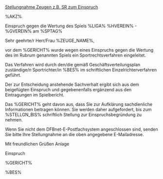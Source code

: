 <u>Stellungnahme Zeugen z.B. SR zum Einspruch</u>

%AKZ%

Einspruch gegen die Wertung des Spiels %LIGA% %HVEREIN% - %GVEREIN% am
%SPTAG%

Sehr geehrte/r Herr/Frau %ZEUGE_NAME%,

vor dem %GERICHT% wurde wegen eines Einspruchs gegen die Wertung des im
Rubrum genannten Spiels ein Sportrechtsverfahren eingeleitet.

Das Verfahren wird durch den/die gemäß Geschäftsverteilungsplan
zuständige/n Sportrichter/in %BES% im schriftlichen
Einzelrichterverfahren geführt.

Der zur Entscheidung anstehende Sachverhalt ergibt sich aus dem
beigefügten Einspruch und gegebenenfalls ergänzend aus den Eintragungen
im Spielbericht.

Das %GERICHT% geht davon aus, dass Sie zur Aufklärung sachdienliche
Informationen beitragen können. Sie werden daher aufgefordert, bis zum
%STELLGN_BIS% schriftlich Stellung zur Einspruchsbegründung zu nehmen.

Wenn Sie nicht dem DFBnet-E-Postfachsystem angeschlossen sind, senden
Sie bitte Ihre Stellungnahme an die oben angegebene E-Mailadresse.

Mit freundlichen Grüßen Anlage

Einspruch

%GERICHT%

%BES%
